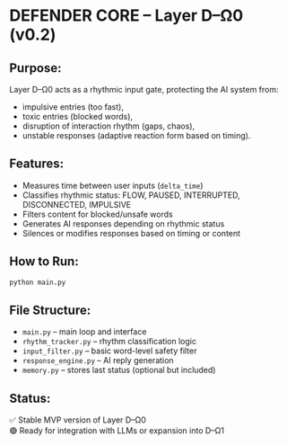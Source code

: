 # DEFENDER CORE – Layer D–Ω0 (v0.2)

## Purpose:
Layer D–Ω0 acts as a rhythmic input gate, protecting the AI system from:
- impulsive entries (too fast),
- toxic entries (blocked words),
- disruption of interaction rhythm (gaps, chaos),
- unstable responses (adaptive reaction form based on timing).

## Features:
- Measures time between user inputs (`delta_time`)
- Classifies rhythmic status: FLOW, PAUSED, INTERRUPTED, DISCONNECTED, IMPULSIVE
- Filters content for blocked/unsafe words
- Generates AI responses depending on rhythmic status
- Silences or modifies responses based on timing or content

## How to Run:
```bash
python main.py
```

## File Structure:
- `main.py` – main loop and interface
- `rhythm_tracker.py` – rhythm classification logic
- `input_filter.py` – basic word-level safety filter
- `response_engine.py` – AI reply generation
- `memory.py` – stores last status (optional but included)

## Status:
✅ Stable MVP version of Layer D–Ω0  
🟢 Ready for integration with LLMs or expansion into D–Ω1
